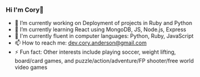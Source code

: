 ### Hi I'm Cory👋



- 🔭 I’m currently working on Deployment of projects in Ruby and Python
- 🌱 I’m currently learning React using MongoDB, JS, Node.js, Express
- 💪 I'm currently fluent in computer languages: Python, Ruby, JavaScript
- 📫 How to reach me: dev.cory.anderson@gmail.com
- ⚡ Fun fact: Other interests include playing soccer, weight lifting, board/card games, and puzzle/action/adventure/FP shooter/free world video games

